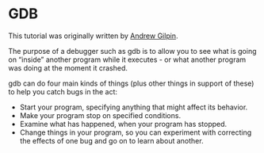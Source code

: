 # GDB
This tutorial was originally written by [Andrew Gilpin](http://www.cs.cmu.edu/~gilpin/).

The purpose of a debugger such as gdb is to allow you to see what is going on “inside” another program while it executes - or what another program was doing at the moment it crashed.

gdb can do four main kinds of things (plus other things in support of these) to help you catch bugs in the act:

* Start your program, specifying anything that might affect its behavior.
* Make your program stop on specified conditions.
* Examine what has happened, when your program has stopped.
* Change things in your program, so you can experiment with correcting the effects of one bug and go on to learn about another.
